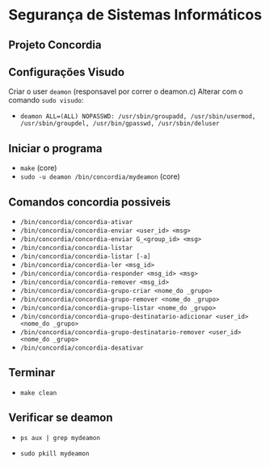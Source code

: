# Segurança de Sistemas Informáticos
## Projeto Concordia

## Configurações Visudo

Criar o user `deamon` (responsavel por correr o deamon.c)
Alterar com o comando `sudo visudo`:

- `deamon ALL=(ALL) NOPASSWD: /usr/sbin/groupadd, /usr/sbin/usermod, /usr/sbin/groupdel, /usr/bin/gpasswd, /usr/sbin/deluser`

## Iniciar o programa

- `make` (core)
- `sudo -u deamon /bin/concordia/mydeamon` (core)

## Comandos concordia possiveis
- `/bin/concordia/concordia-ativar`
- `/bin/concordia/concordia-enviar <user_id> <msg>`
- `/bin/concordia/concordia-enviar G_<group_id> <msg>`
- `/bin/concordia/concordia-listar`
- `/bin/concordia/concordia-listar [-a]`
- `/bin/concordia/concordia-ler <msg_id>`
- `/bin/concordia/concordia-responder <msg_id> <msg>` 
- `/bin/concordia/concordia-remover <msg_id>`
- `/bin/concordia/concordia-grupo-criar <nome_do _grupo>`
- `/bin/concordia/concordia-grupo-remover <nome_do _grupo>`
- `/bin/concordia/concordia-grupo-listar <nome_do _grupo>`
- `/bin/concordia/concordia-grupo-destinatario-adicionar <user_id> <nome_do _grupo>`
- `/bin/concordia/concordia-grupo-destinatario-remover <user_id> <nome_do _grupo>`
- `/bin/concordia/concordia-desativar`


## Terminar 

- `make clean`  

## Verificar se deamon 
- `ps aux | grep mydeamon`

- `sudo pkill mydeamon`